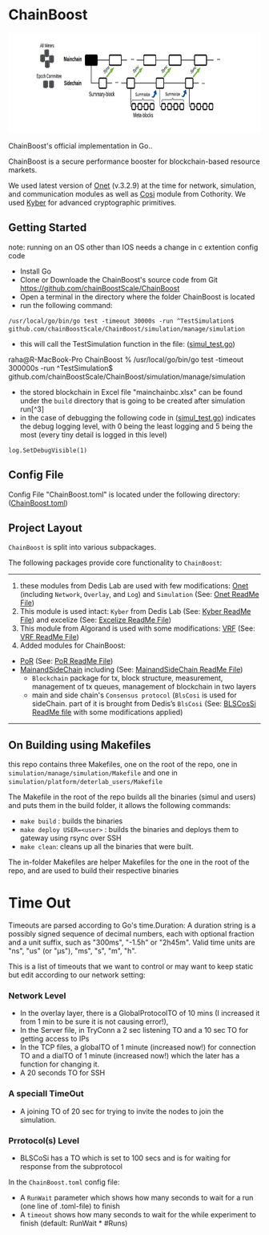 
# ChainBoost #
<p align="center"><img width="650" height="200" src="./MainAndSideChain/chainboost.png" alt="ChainBoost logo"></p>

ChainBoost's official implementation in Go..

ChainBoost is a secure performance booster for blockchain-based resource markets.

We used latest version of [Onet](https://github.com/dedis/onet/tree/v3.2.9) (v.3.2.9) at the time for network, simulation, and communication modules 
as well as [Cosi](https://github.com/dedis/cothority) module from Cothority. 
We used [Kyber](https://github.com/dedis/kyber) for advanced cryptographic primitives.


## Getting Started ###
note: running on an OS other than IOS needs a change in c extention config code

- Install Go
- Clone or Downloade the ChainBoost's source code from Git <https://github.com/chainBoostScale/ChainBoost>
- Open a terminal in the directory where the folder ChainBoost is located
- run the following command: 
```
/usr/local/go/bin/go test -timeout 30000s -run ^TestSimulation$ github.com/chainBoostScale/ChainBoost/simulation/manage/simulation
```

- this will call the TestSimulation function in the file: ([simul_test.go](https://github.com/chainBoostScale/ChainBoost/blob/master/simulation/manage/simulation/simul_test.go))


raha@R-MacBook-Pro ChainBoost % /usr/local/go/bin/go test -timeout 300000s -run ^TestSimulation$ github.com/chainBoostScale/ChainBoost/simulation/manage/simulation


- the stored blockchain in Excel file "mainchainbc.xlsx"  can be found under the `build` directory that is going to be created after simulation run[^3]
- in the case of debugging the following code in ([simul_test.go](https://github.com/chainBstSc/ChainBoost/blob/master/simulation/manage/simulation/simul_test.go)) indicates the debug logging level, with 0 being the least logging and 5 being the most (every tiny detail is logged in this level)
```
log.SetDebugVisible(1)
```

## Config File ##

Config File "ChainBoost.toml" is located under the following directory:
([ChainBoost.toml](https://github.com/chainBstSc/ChainBoost/blob/master/simulation/manage/simulation/ChainBoost.toml))


## Project Layout ##

`ChainBoost` is split into various subpackages.

The following packages provide core functionality to `ChainBoost`:

--------------------------------------------------------------------------------------------------
1. these modules from Dedis Lab are used with few modifications: [Onet](https://github.com/chainBoostScale/ChainBoost/tree/master/onet) (including `Network`, `Overlay`, and `Log`) and `Simulation` (See: [Onet ReadMe File](https://github.com/dedis/onet/blob/master/README.md))
2. This module is used intact: `Kyber` from Dedis Lab (See: [Kyber ReadMe File](https://github.com/dedis/kyber/blob/master/README.md)) and excelize (See: [Excelize ReadMe File](https://github.com/qax-os/excelize/blob/master/README.md)) 
3. This module from Algorand is used with some modifications: [VRF](https://github.com/chainBoostScale/ChainBoost/tree/master/vrf) (See: [VRF ReadMe File](https://github.com/chainBoostScale/ChainBoost/blob/master/vrf/ReadMe.MD))
4. Added modules for ChainBoost:
- [PoR](https://github.com/chainBoostScale/ChainBoost/tree/master/por) (See: [PoR ReadMe File](https://github.com/chainBoostScale/ChainBoost/blob/master/por/README.md))
- [MainandSideChain](https://github.com/chainBoostScale/ChainBoost/tree/master/MainAndSideChain) including (See: [MainandSideChain ReadMe File](https://github.com/chainBoostScale/ChainBoost/blob/master/MainAndSideChain/ReadMe.MD))
  - `Blockchain` package for tx, block structure, measurement, management of tx queues, management of blockchain in two layers 
  - main and side chain's `Consensus protocol` (`BlsCosi` is used for sideChain. part of it is brought from Dedis’s `BlsCosi` (See: [BLSCosSi ReadMe file](https://github.com/dedis/cothority/blob/main/blscosi/README.md) with some modifications applied)
--------------------------------------------------------------------------------------------------

<!--FootNote-->
[^1]: there may be some rounds that there is no leader for them, an empty block will be added to the blockchain in those rounds and the information of the root node (blockchain layer 1) is added (it can be removed) as the round leader but all the other columns are empty. in these rounds transactions will be added normally to the queue but no transaction is removed bcz the block is empty.
[^2]: when in a round, some transactions should wait in a queue (i.e. the allocated space for  that transaction is full) and are submitted in another round, the average wait of that queue in the round that those transactions get to be submitted increases.
<!--FootNote-->


## On Building using Makefiles

this repo contains three Makefiles, one on the root of the repo, one in `simulation/manage/simulation/Makefile` and one in `simulation/platform/deterlab_users/Makefile`

The Makefile in the root of the repo builds all the binaries (simul and users) and puts them in the build folder,
it allows the following commands:

* `make build` : builds the binaries
* `make deploy USER=<user>` : builds the binaries and deploys them to gateway using rsync over SSH
* `make clean`: cleans up all the binaries that were built.

The in-folder Makefiles are helper Makefiles for the one in the root of the repo, and are used to build their respective binaries

# Time Out
Timeouts are parsed according to Go's time.Duration: A duration string
is a possibly signed sequence of decimal numbers, each with optional
fraction and a unit suffix, such as "300ms", "-1.5h" or "2h45m". Valid
time units are "ns", "us" (or "µs"), "ms", "s", "m", "h".

This is a list of timeouts that we want to control or may want to keep static but edit according to our network setting:

### Network Level
- In the overlay layer, there is a GlobalProtocolTO of 10 mins (I increased it from 1 min to be sure it is not causing error!), 
- In the Server file, in TryConn a 2 sec listening TO and a 10 sec TO for getting access to IPs
- In the TCP files, a globalTO of 1 minute (increased now!) for connection TO and a dialTO of 1 minute (increased now!) which the later has a function for changing it.
- A 20 seconds TO for SSH

###  A speciall TimeOut
- A joining TO of 20 sec for trying to invite the nodes to join the simulation.

### Prrotocol(s) Level
- BLSCoSi has a TO which is set to 100 secs and is for waiting for response from the subprotocol

In the `ChainBoost.toml` config file:
- A `RunWait` parameter which shows how many seconds to wait for a run (one line of .toml-file) to finish
- A `timeout` shows how many seconds to wait for the while experiment to finish (default: RunWait \* #Runs)
